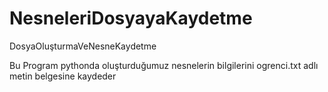 # NesneleriDosyayaKaydetme
DosyaOluşturmaVeNesneKaydetme

Bu Program pythonda oluşturduğumuz nesnelerin bilgilerini ogrenci.txt adlı metin belgesine kaydeder
